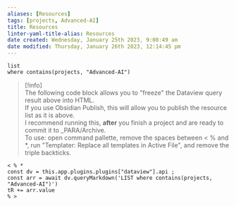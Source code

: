 ```yaml
---
aliases: [Resources]
tags: [projects, Advanced-AI]
title: Resources
linter-yaml-title-alias: Resources
date created: Wednesday, January 25th 2023, 9:00:49 am
date modified: Thursday, January 26th 2023, 12:14:45 pm
---
```


```dataview
list 
where contains(projects, "Advanced-AI")
```

>[!info]  
> The following code block allows you to "freeze" the Dataview query result above into HTML.  
> If you use Obsidian Publish, this will allow you to publish the resource list as it is above.  
> I recommend running this, **after** you finish a project and are ready to commit it to _PARA/Archive.  
> To use: open command pallette, remove the spaces between < % and *, run "Templater: Replace all templates in Active File", and remove the triple backticks.

```
< % *
const dv = this.app.plugins.plugins["dataview"].api ;
const arr = await dv.queryMarkdown('LIST where contains(projects, "Advanced-AI")')
tR += arr.value
% >
```
